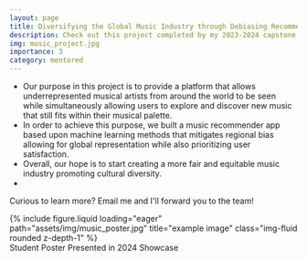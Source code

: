 ```yaml
---
layout: page
title: Diversifying the Global Music Industry through Debiasing Recommender Systems
description: Check out this project completed by my 2023-2024 capstone students - Natalie Wu, Shivani Suthar, Samantha Horio, and Joshua Brusewitz!
img: music_project.jpg
importance: 3
category: mentored
---
```

- Our purpose in this project is to provide a platform that allows underrepresented musical artists from around the world to be seen while simultaneously allowing users to explore and discover new music that still fits within their musical palette.
- In order to achieve this purpose, we built a music recommender app based upon machine learning methods that mitigates regional bias allowing for global representation while also prioritizing user satisfaction.
- Overall, our hope is to start creating a more fair and equitable music industry promoting cultural diversity.
- 
Curious to learn more? Email me and I'll forward you to the team!

<div class="row">
    <div class="col-sm mt-3 mt-md-0">
        {% include figure.liquid loading="eager" path="assets/img/music_poster.jpg" title="example image" class="img-fluid rounded z-depth-1" %}
    </div>
</div>
<div class="caption">
    Student Poster Presented in 2024 Showcase
</div>
